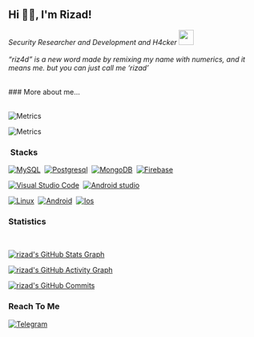 <h2> Hi 👋🏼, I'm Rizad!</h2>
<p><em>Security Researcher and Development and H4cker <img src="https://i.giphy.com/26BRIYJNRAreymGwE.gif" width="30"><br><br>
  “riz4d” is a new word made by remixing my name with numerics, and it means me. but you can just call me ‘rizad’
  </em></p>
  <br>
### More about me...
<br><br>

![Metrics](https://readme-typing-svg.herokuapp.com?size=15&duration=500&color=F7EB11&multiline=true&height=310&lines=go;package+main;type+Me+struct+%7B;Name+string;Pronouns+string;Status+string;Development+string;%7D;me+%3A%3D+%26Me%7B;Name%3A+%22Mohamed+Rizad%22%2C;Pronouns%3A++++%22He%2FHim%2FHis%22%2C;Status%3A+%22Learning%22%2C;Development%3A++%22Open-source%22%2C;%7D%2C;%7D;_+%3D+me;%7D)
																			
![Metrics](https://metrics.lecoq.io/riz4d?template=classic&config.timezone=America%2FNew_York)


### &nbsp;Stacks
[![MySQL](https://img.shields.io/badge/-MySQL-333333?style=flat&logo=mysql)](https://www.mysql.com/)&nbsp;
[![Postgresql](https://img.shields.io/badge/-Postgres-333333?style=flat&logo=postgresql)](https://www.postgresql.org/)&nbsp;
[![MongoDB](https://img.shields.io/badge/-MongoDB-333333?style=flat&logo=mongodb)](https://www.mongodb.com/)&nbsp;
[![Firebase](https://img.shields.io/badge/-Firebase-333333?style=flat&logo=firebase)](https://firebase.google.com/)&nbsp;

[![Visual Studio Code](https://img.shields.io/badge/-Visual%20Studio%20Code-333333?style=flat&logo=visual-studio-code&logoColor=007ACC)](https://vscode.dev/)&nbsp;
[![Android studio](https://img.shields.io/badge/-Android%20Studio-333333?style=flat&logo=androidstudio)](https://developer.android.com/studio)&nbsp;


[![Linux](https://img.shields.io/badge/-Linux-333333?style=flat&logo=Kalilinux)](https://www.kali.org)&nbsp;
[![Android](https://img.shields.io/badge/-Android-333333?style=flat&logo=android)](https://www.android.com)&nbsp;
[![Ios](https://img.shields.io/badge/-Apple-333333?style=flat&logo=ios)](https://www.apple.com/)&nbsp;

<h3>Statistics</h3>
<br>

[![rizad's GitHub Stats Graph](https://github-readme-streak-stats.herokuapp.com/?user=riz4d&theme=dark)](https://github.com/riz4d)

[![rizad's GitHub Activity Graph](https://activity-graph.herokuapp.com/graph?username=riz4d&theme=react-dark&custom_title=Contribution+Graph)](https://github.com/riz4d)

[![rizad's GitHub Commits](https://github-profile-summary-cards.vercel.app/api/cards/productive-time?username=riz4d&theme=default)](https://github.com/riz4d)

</div>


<h3>Reach To Me</h3>

[![Telegram](https://img.shields.io/badge/Telegram-grey?style=for-the-badge&logo=telegram)](https://telegram.me/rizad_x96)


